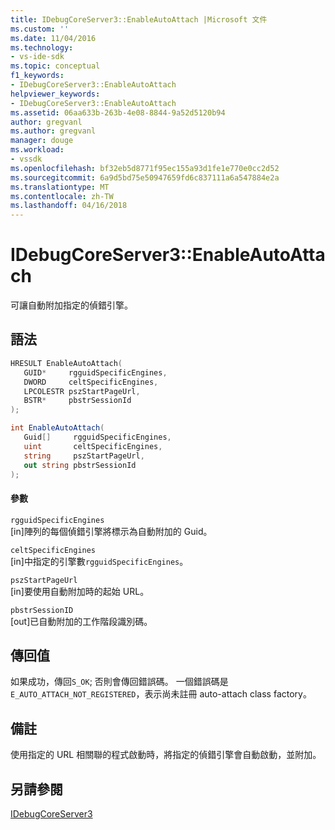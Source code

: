```yaml
---
title: IDebugCoreServer3::EnableAutoAttach |Microsoft 文件
ms.custom: ''
ms.date: 11/04/2016
ms.technology:
- vs-ide-sdk
ms.topic: conceptual
f1_keywords:
- IDebugCoreServer3::EnableAutoAttach
helpviewer_keywords:
- IDebugCoreServer3::EnableAutoAttach
ms.assetid: 06aa633b-263b-4e08-8844-9a52d5120b94
author: gregvanl
ms.author: gregvanl
manager: douge
ms.workload:
- vssdk
ms.openlocfilehash: bf32eb5d8771f95ec155a93d1fe1e770e0cc2d52
ms.sourcegitcommit: 6a9d5bd75e50947659fd6c837111a6a547884e2a
ms.translationtype: MT
ms.contentlocale: zh-TW
ms.lasthandoff: 04/16/2018
---
```

# <a name="idebugcoreserver3enableautoattach"></a>IDebugCoreServer3::EnableAutoAttach
可讓自動附加指定的偵錯引擎。  
  
## <a name="syntax"></a>語法  
  
```cpp  
HRESULT EnableAutoAttach(  
   GUID*     rgguidSpecificEngines,  
   DWORD     celtSpecificEngines,  
   LPCOLESTR pszStartPageUrl,  
   BSTR*     pbstrSessionId  
);  
```  
  
```csharp  
int EnableAutoAttach(  
   Guid[]     rgguidSpecificEngines,  
   uint       celtSpecificEngines,  
   string     pszStartPageUrl,  
   out string pbstrSessionId  
);  
```  
  
#### <a name="parameters"></a>參數  
 `rgguidSpecificEngines`  
 [in]陣列的每個偵錯引擎將標示為自動附加的 Guid。  
  
 `celtSpecificEngines`  
 [in]中指定的引擎數`rgguidSpecificEngines`。  
  
 `pszStartPageUrl`  
 [in]要使用自動附加時的起始 URL。  
  
 `pbstrSessionID`  
 [out]已自動附加的工作階段識別碼。  
  
## <a name="return-value"></a>傳回值  
 如果成功，傳回`S_OK`; 否則會傳回錯誤碼。 一個錯誤碼是`E_AUTO_ATTACH_NOT_REGISTERED`，表示尚未註冊 auto-attach class factory。  
  
## <a name="remarks"></a>備註  
 使用指定的 URL 相關聯的程式啟動時，將指定的偵錯引擎會自動啟動，並附加。  
  
## <a name="see-also"></a>另請參閱  
 [IDebugCoreServer3](../../../extensibility/debugger/reference/idebugcoreserver3.md)